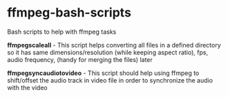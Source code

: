 # ffmpeg-bash-scripts
Bash scripts to help with ffmpeg tasks

**ffmpegscaleall** - This script helps converting all files in a defined directory so it has same dimensions/resolution (while keeping aspect ratio), fps, audio frequency,  (handy for merging the files) later

**ffmpegsyncaudiotovideo** - This script should help using ffmpeg to shift/offset the audio track in video file in order to synchronize the audio with the video
